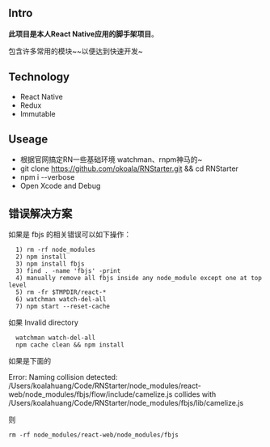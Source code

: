 ## Intro

  **此项目是本人React Native应用的脚手架项目**。

  包含许多常用的模块~~以便达到快速开发~


## Technology

  - React Native
  - Redux
  - Immutable

## Useage

  - 根据官网搞定RN一些基础环境 watchman、rnpm神马的~
  - git clone https://github.com/okoala/RNStarter.git && cd RNStarter
  - npm i --verbose
  - Open Xcode and Debug


## 错误解决方案

  如果是 fbjs 的相关错误可以如下操作：
  ```
    1) rm -rf node_modules
    2) npm install
    3) npm install fbjs
    3) find . -name 'fbjs' -print
    4) manually remove all fbjs inside any node_module except one at top level
    5) rm -fr $TMPDIR/react-*
    6) watchman watch-del-all
    7) npm start --reset-cache
  ```

  如果 Invalid directory
  ```
    watchman watch-del-all
    npm cache clean && npm install
  ```

  如果是下面的

  Error: Naming collision detected: /Users/koalahuang/Code/RNStarter/node_modules/react-web/node_modules/fbjs/flow/include/camelize.js collides with /Users/koalahuang/Code/RNStarter/node_modules/fbjs/lib/camelize.js

  则
  ```
  rm -rf node_modules/react-web/node_modules/fbjs
  ```
